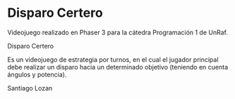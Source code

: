# Disparo Certero

Videojuego realizado en Phaser 3 para la cátedra Programación 1 de UnRaf.

Disparo Certero 

Es un videojuego de estrategia por turnos, en el cual el jugador principal debe realizar un disparo hacia un determinado objetivo (teniendo en cuenta ángulos y potencia).

Santiago Lozan
